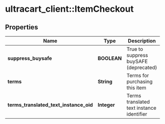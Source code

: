 # ultracart_client::ItemCheckout

## Properties
Name | Type | Description | Notes
------------ | ------------- | ------------- | -------------
**suppress_buysafe** | **BOOLEAN** | True to suppress buySAFE (deprecated) | [optional] 
**terms** | **String** | Terms for purchasing this item | [optional] 
**terms_translated_text_instance_oid** | **Integer** | Terms translated text instance identifier | [optional] 


